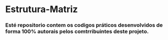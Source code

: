 # Estrutura-Matriz

### Esté repositorio contem os codigos práticos desenvolvidos de forma 100% autorais pelos comtrribuintes deste projeto.
